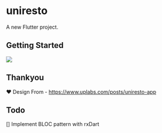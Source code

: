 # uniresto

A new Flutter project.

## Getting Started

![](https://media.giphy.com/media/JPbRqeIBbo3p3MSDoE/giphy.gif)

## Thankyou

♥️ Design From - https://www.uplabs.com/posts/uniresto-app

## Todo
[] Implement BLOC pattern with rxDart
